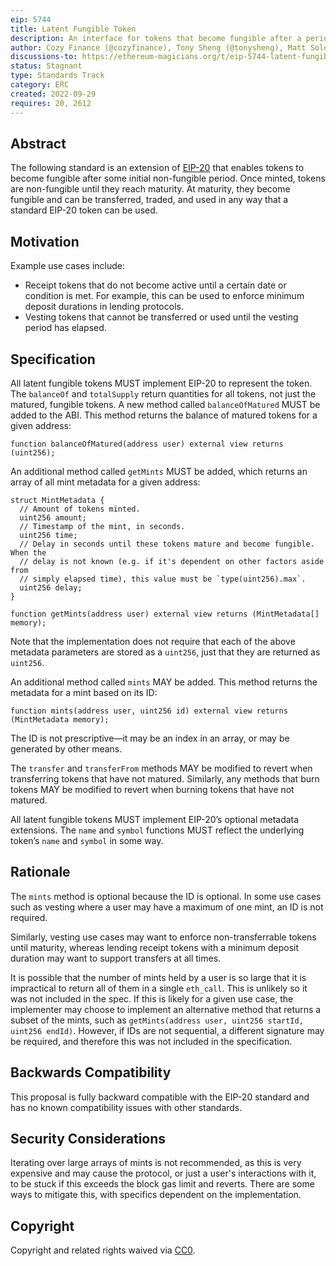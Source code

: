 ```yaml
---
eip: 5744
title: Latent Fungible Token
description: An interface for tokens that become fungible after a period of time.
author: Cozy Finance (@cozyfinance), Tony Sheng (@tonysheng), Matt Solomon (@mds1), David Laprade (@davidlaprade), Payom Dousti (@payomdousti), Chad Fleming (@chad-js), Franz Chen (@Dendrimer)
discussions-to: https://ethereum-magicians.org/t/eip-5744-latent-fungible-token/11111
status: Stagnant
type: Standards Track
category: ERC
created: 2022-09-29
requires: 20, 2612
---
```


## Abstract

The following standard is an extension of [EIP-20](./eip-20.md) that enables tokens to become fungible after some initial non-fungible period.
Once minted, tokens are non-fungible until they reach maturity.
At maturity, they become fungible and can be transferred, traded, and used in any way that a standard EIP-20 token can be used.

## Motivation

Example use cases include:

- Receipt tokens that do not become active until a certain date or condition is met. For example, this can be used to enforce minimum deposit durations in lending protocols.
- Vesting tokens that cannot be transferred or used until the vesting period has elapsed.

## Specification

All latent fungible tokens MUST implement EIP-20 to represent the token.
The `balanceOf` and `totalSupply` return quantities for all tokens, not just the matured, fungible tokens.
A new method called `balanceOfMatured` MUST be added to the ABI.
This method returns the balance of matured tokens for a given address:

```solidity
function balanceOfMatured(address user) external view returns (uint256);
```

An additional method called `getMints` MUST be added, which returns an array of all mint metadata for a given address:

```solidity
struct MintMetadata {
  // Amount of tokens minted.
  uint256 amount;
  // Timestamp of the mint, in seconds.
  uint256 time;
  // Delay in seconds until these tokens mature and become fungible. When the
  // delay is not known (e.g. if it's dependent on other factors aside from
  // simply elapsed time), this value must be `type(uint256).max`.
  uint256 delay;
}

function getMints(address user) external view returns (MintMetadata[] memory);
```

Note that the implementation does not require that each of the above metadata parameters are stored as a `uint256`, just that they are returned as `uint256`.

An additional method called `mints` MAY be added.
This method returns the metadata for a mint based on its ID:

```solidity
function mints(address user, uint256 id) external view returns (MintMetadata memory);
```

The ID is not prescriptive—it may be an index in an array, or may be generated by other means.

The `transfer` and `transferFrom` methods MAY be modified to revert when transferring tokens that have not matured.
Similarly, any methods that burn tokens MAY be modified to revert when burning tokens that have not matured.

All latent fungible tokens MUST implement EIP-20’s optional metadata extensions.
The `name` and `symbol` functions MUST reflect the underlying token’s `name` and `symbol` in some way.

## Rationale

The `mints` method is optional because the ID is optional. In some use cases such as vesting where a user may have a maximum of one mint, an ID is not required.

Similarly, vesting use cases may want to enforce non-transferrable tokens until maturity, whereas lending receipt tokens with a minimum deposit duration may want to support transfers at all times.

It is possible that the number of mints held by a user is so large that it is impractical to return all of them in a single `eth_call`.
This is unlikely so it was not included in the spec.
If this is likely for a given use case, the implementer may choose to implement an alternative method that returns a subset of the mints, such as `getMints(address user, uint256 startId, uint256 endId)`.
However, if IDs are not sequential, a different signature may be required, and therefore this was not included in the specification.

## Backwards Compatibility

This proposal is fully backward compatible with the EIP-20 standard and has no known compatibility issues with other standards.

## Security Considerations

Iterating over large arrays of mints is not recommended, as this is very expensive and may cause the protocol, or just a user's interactions with it, to be stuck if this exceeds the block gas limit and reverts. There are some ways to mitigate this, with specifics dependent on the implementation.

## Copyright

Copyright and related rights waived via [CC0](../LICENSE.md).
